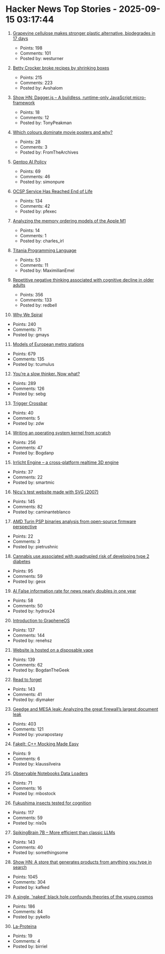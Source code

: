 # Hacker News Top Stories - 2025-09-15 03:17:44

1. [Grapevine cellulose makes stronger plastic alternative, biodegrades in 17 days](https://www.sdstate.edu/news/2025/08/can-grapevines-help-slow-plastic-waste-problem)
   - Points: 198
   - Comments: 101
   - Posted by: westurner

2. [Betty Crocker broke recipes by shrinking boxes](https://www.cubbyathome.com/boxed-cake-mix-sizes-have-shrunk-80045058)
   - Points: 215
   - Comments: 223
   - Posted by: Avshalom

3. [Show HN: Dagger.js – A buildless, runtime-only JavaScript micro-framework](https://daggerjs.org)
   - Points: 18
   - Comments: 12
   - Posted by: TonyPeakman

4. [Which colours dominate movie posters and why?](https://stephenfollows.com/p/which-colours-dominate-movie-posters-and-why)
   - Points: 28
   - Comments: 3
   - Posted by: FromTheArchives

5. [Gentoo AI Policy](https://wiki.gentoo.org/wiki/Project:Council/AI_policy)
   - Points: 69
   - Comments: 46
   - Posted by: simonpure

6. [OCSP Service Has Reached End of Life](https://letsencrypt.org/2025/08/06/ocsp-service-has-reached-end-of-life)
   - Points: 134
   - Comments: 42
   - Posted by: pfexec

7. [Analyzing the memory ordering models of the Apple M1](https://www.sciencedirect.com/science/article/pii/S1383762124000390)
   - Points: 14
   - Comments: 1
   - Posted by: charles_irl

8. [Titania Programming Language](https://github.com/gingerBill/titania)
   - Points: 53
   - Comments: 11
   - Posted by: MaximilianEmel

9. [Repetitive negative thinking associated with cognitive decline in older adults](https://bmcpsychiatry.biomedcentral.com/articles/10.1186/s12888-025-06815-2)
   - Points: 356
   - Comments: 133
   - Posted by: redbell

10. [Why We Spiral](https://behavioralscientist.org/why-we-spiral/)
   - Points: 240
   - Comments: 71
   - Posted by: gmays

11. [Models of European metro stations](http://stations.albertguillaumes.cat/)
   - Points: 679
   - Comments: 135
   - Posted by: tcumulus

12. [You’re a slow thinker. Now what?](https://chillphysicsenjoyer.substack.com/p/youre-a-slow-thinker-now-what)
   - Points: 289
   - Comments: 126
   - Posted by: sebg

13. [Trigger Crossbar](https://serd.es/2025/09/14/Trigger-crossbar.html)
   - Points: 40
   - Comments: 5
   - Posted by: zdw

14. [Writing an operating system kernel from scratch](https://popovicu.com/posts/writing-an-operating-system-kernel-from-scratch/)
   - Points: 256
   - Comments: 47
   - Posted by: Bogdanp

15. [Irrlicht Engine – a cross-platform realtime 3D engine](https://irrlicht.sourceforge.io/?page_id=45)
   - Points: 37
   - Comments: 22
   - Posted by: smartmic

16. [Nicu's test website made with SVG (2007)](https://svg.nicubunu.ro/)
   - Points: 145
   - Comments: 82
   - Posted by: caminanteblanco

17. [AMD Turin PSP binaries analysis from open-source firmware perspective](https://blog.3mdeb.com/2025/2025-09-11-gigabyte-mz33-ar1-blob-analysis/)
   - Points: 22
   - Comments: 3
   - Posted by: pietrushnic

18. [Cannabis use associated with quadrupled risk of developing type 2 diabetes](https://medicalxpress.com/news/2025-09-cannabis-quadrupled-diabetes-million-adults.html)
   - Points: 95
   - Comments: 59
   - Posted by: geox

19. [AI False information rate for news nearly doubles in one year](https://www.newsguardtech.com/ai-monitor/august-2025-ai-false-claim-monitor/)
   - Points: 58
   - Comments: 50
   - Posted by: hydrox24

20. [Introduction to GrapheneOS](https://dataswamp.org/~solene/2025-01-12-intro-to-grapheneos.html)
   - Points: 137
   - Comments: 144
   - Posted by: renehsz

21. [Website is hosted on a disposable vape](http://ewaste.fka.wtf/)
   - Points: 139
   - Comments: 62
   - Posted by: BogdanTheGeek

22. [Read to forget](https://mo42.bearblog.dev/read-to-forget/)
   - Points: 143
   - Comments: 41
   - Posted by: diymaker

23. [Geedge and MESA leak: Analyzing the great firewall’s largest document leak](https://gfw.report/blog/geedge_and_mesa_leak/en/)
   - Points: 403
   - Comments: 121
   - Posted by: yourapostasy

24. [FakeIt: C++ Mocking Made Easy](https://github.com/eranpeer/FakeIt)
   - Points: 9
   - Comments: 6
   - Posted by: klaussilveira

25. [Observable Notebooks Data Loaders](https://observablehq.com/notebook-kit/data-loaders)
   - Points: 71
   - Comments: 16
   - Posted by: mbostock

26. [Fukushima insects tested for cognition](https://news.cnrs.fr/articles/fukushima-insects-tested-for-cognition)
   - Points: 117
   - Comments: 59
   - Posted by: nis0s

27. [SpikingBrain 7B – More efficient than classic LLMs](https://github.com/BICLab/SpikingBrain-7B)
   - Points: 143
   - Comments: 40
   - Posted by: somethingsome

28. [Show HN: A store that generates products from anything you type in search](https://anycrap.shop/)
   - Points: 1045
   - Comments: 304
   - Posted by: kafked

29. [A single, 'naked' black hole confounds theories of the young cosmos](https://www.quantamagazine.org/a-single-naked-black-hole-rewrites-the-history-of-the-universe-20250912/)
   - Points: 186
   - Comments: 84
   - Posted by: pykello

30. [La-Proteina](https://github.com/NVIDIA-Digital-Bio/la-proteina)
   - Points: 19
   - Comments: 4
   - Posted by: birriel

